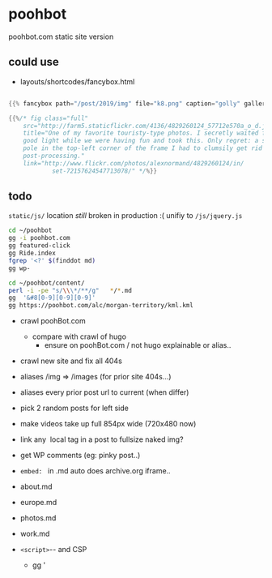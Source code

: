 # poohbot

poohbot.com static site version

## could use
- layouts/shortcodes/fancybox.html
```go

{{% fancybox path="/post/2019/img" file="k8.png" caption="golly" gallery="the-met" %}}

{{%/* fig class="full"
    src="http://farm5.staticflickr.com/4136/4829260124_57712e570a_o_d.jpg"
    title="One of my favorite touristy-type photos. I secretly waited for the
    good light while we were having fun and took this. Only regret: a stupid
    pole in the top-left corner of the frame I had to clumsily get rid of at
    post-processing."
    link="http://www.flickr.com/photos/alexnormand/4829260124/in/
            set-72157624547713078/" */%}}
```

## todo

`static/js/` location _still_ broken in production :(
unifiy to `/js/jquery.js`


```bash
cd ~/poohbot
gg -i poohbot.com
gg featured-click
gg Ride.index
fgrep '<?' $(finddot md)
gg wp-

cd ~/poohbot/content/
perl -i -pe "s/\\\*/**/g"   */*.md
gg  '&#8[0-9][0-9][0-9]'
gg https://poohbot.com/alc/morgan-territory/kml.kml

```

- crawl poohBot.com
  - compare with crawl of hugo
    - ensure on poohBot.com / not hugo explainable or alias..
- crawl new site and fix all 404s
- aliases /img => /images    (for prior site 404s...)
- aliases every prior post url to current (when differ)
- pick 2 random posts for left side
- make videos take up full 854px wide (720x480 now)
- link any <img> local tag in a post to fullsize naked img?
- get WP comments (eg: pinky post..)
- `embed: ` in .md auto does archive.org iframe..
- about.md
- europe.md
- photos.md
- work.md
- `<script>`-- and CSP
  - gg '<script>'|chopper 2000|fgrep '<script>'

- **imagery:**
- http://localhost:1313/2015/05/slide-responsively-minimal-standalone-htm/css/js-inspired-by-sliding-door-from-wayne-connor/
- http://localhost:1313/2013/02/how-to-turn-time-machine-from-disk-with-many-partitions-to-single-partition-logically-extending-time-machine-partition/
- http://localhost:1313/2013/02/simple-way-to-make-h.264-mp4-web-and-ios/mobile-playable-video-mp4-files-for-linux-and-macosx-using-ffmpeg/
- http://localhost:1313/2012/06/convert-yuvj420p-to-yuv420p-chrome-playable-mp4-video-eg-canon/nikon-video/
- http://localhost:1313/2012/01/natively-compiling-ffmpeg-mplayer-mencoder-on-macos-lion-with-x264/
- http://localhost:1313/2011/05/natively-compiling-ffmpeg-x264-mplayer-on-mac-with-builtin-x264-and-webm-encoding/
- http://localhost:1313/2009/09/ffmpeg-for-time-lapse-sets-of-images-and-even-archiving/
- http://localhost:1313/2009/04/ffmpeg-building-on-mac-intel/x386/

## archive.org embeds
```html
<iframe src="https://archive.org/embed/ID" width="854" height="480" frameborder="0" webkitallowfullscreen="true" mozallowfullscreen="true" allowfullscreen></iframe>
```

## run and/or make `public/` subdir
- `brew install hugo`
- ensures fresh - removes prior run
- [gogo](gogo)
  - `CTL-C` at any point..


## theme setup
- https://themes.gohugo.io/hugo-future-imperfect-slim/
  - `mkdir -p themes`
  - `cd themes`
  - `git submodule add https://github.com/pacollins/hugo-future-imperfect-slim`
  - or if cloned to another machine:
  - `git submodule update --init --recursive`


## initial setup
- https://gohugo.io/hosting-and-deployment/hosting-on-gitlab/
- https://about.gitlab.com/2016/04/07/gitlab-pages-setup/
- added Git LFS (esp. for imagery / big files and if i future resize/recrop, etc.)
  - `git lfs track "*.jpg"`
- had to sort out http://localhost:1313/post/
- https://gohugo.io/content-management/shortcodes/#youtube
- archive.org video/book embeds
- unbug users!
- `hugo` # build public
- `hugo new post/my-first-post.md`

